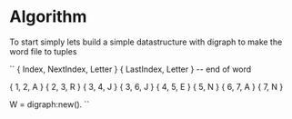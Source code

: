 # Algorithm #

To start simply lets build a simple datastructure with digraph to make the word file to tuples

``
{ Index, NextIndex, Letter }
{ LastIndex, Letter } -- end of word


{ 1, 2, A }
{ 2, 3, R }
{ 3, 4, J }
{ 3, 6, J }
{ 4, 5, E }
{ 5, N }
{ 6, 7, A }
{ 7, N }

W = digraph:new().
``

